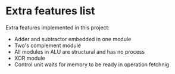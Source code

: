 # Extra features list

Extra features implemented in this project:

* Adder and subtractor embedded in one module
* Two's complement module
* All modules in ALU are structural and has no process
* XOR module
* Control unit waits for memory to be ready in operation fetchnig